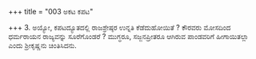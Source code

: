 +++
title = "003 ಅಕಟ ಕಪಟ"

+++
3. ಅಯ್ಯೋ, ಕಪಟದ್ಯೂತದಲ್ಲಿ ರಾಜಶ್ರೇಷ್ಠರ ಉನ್ನತಿ ಕೆಡೆದುಹೋಯಿತೆ ? ಕೌರವರು ಮೋಸದಿಂದ ಧರ್ಮರಾಯನ ರಾಜ್ಯವನ್ನು ಸೂರೆಗೊಂಡರೆ ? ಮುಗ್ಧರೂ, ಸಜ್ಜನಪ್ರೀತರೂ ಆಗಿರುವ ಪಾಂಡವರಿಗೆ ಹೀಗಾಯಿತಲ್ಲಾ ಎಂದು ಶ್ರೀಕೃಷ್ಣನು ಚಿಂತಿಸಿದನು.